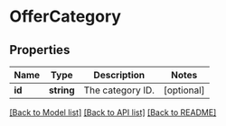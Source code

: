 # OfferCategory

## Properties
Name | Type | Description | Notes
------------ | ------------- | ------------- | -------------
**id** | **string** | The category ID. | [optional] 

[[Back to Model list]](../../README.md#documentation-for-models) [[Back to API list]](../../README.md#documentation-for-api-endpoints) [[Back to README]](../../README.md)

